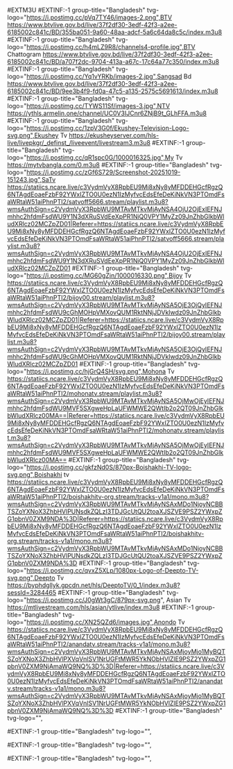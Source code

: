 #EXTM3U
#EXTINF:-1 group-title="Bangladesh" tvg-logo="https://i.postimg.cc/pVq7TY46/images-2.png",BTV
https://www.btvlive.gov.bd/live/37f2df30-3edf-42f3-a2ee-6185002c841c/BD/355ba051-9a60-48aa-adcf-5a6c64da8c5c/index.m3u8
#EXTINF:-1 group-title="Bangladesh" tvg-logo="https://i.postimg.cc/h4mLZ9R8/channels4-profile.jpg",BTV Chattogram
https://www.btvlive.gov.bd/live/37f2df30-3edf-42f3-a2ee-6185002c841c/BD/a707f2dc-9704-413a-a67c-17c64a77c350/index.m3u8
#EXTINF:-1 group-title="Bangladesh" tvg-logo="https://i.postimg.cc/Yq1vYRKb/images-2.jpg",Sangsad Bd
https://www.btvlive.gov.bd/live/37f2df30-3edf-42f3-a2ee-6185002c841c/BD/9ee3b4f9-fd0a-47c5-a135-2575c5691613/index.m3u8
#EXTINF:-1 group-title="Bangladesh" tvg-logo="https://i.postimg.cc/TYWS11Sf/images-3.jpg",NTV
https://ythls.armelin.one/channel/UC0V3IJCnr6ZNjB9t_GLhFFA.m3u8
#EXTINF:-1 group-title="Bangladesh" tvg-logo="https://i.postimg.cc/1zpV3G0f/Ekushey-Television-Logo-svg.png",Ekushey Tv
https://ekusheyserver.com/hls-live/livepkgr/_definst_/liveevent/livestream3.m3u8
#EXTINF:-1 group-title="Bangladesh" tvg-logo="https://i.postimg.cc/qR1spc0G/1000016325.jpg",My Tv
https://mytvbangla.com/0.m3u8
#EXTINF:-1 group-title="Bangladesh" tvg-logo="https://i.postimg.cc/zGf6S729/Screenshot-20251019-151243.jpg",SaTv
https://statiics.ncare.live/c3VydmVyX8RpbEU9Mi8xNy8yMFDDEHGcfRgzQ6NTAgdEoaeFzbF92YWxIZTO0U0ezN1IzMyfvcEdsEfeDeKiNkVN3PTOmdFsaWRtaW51aiPhnPTI2/satvoff5666.stream/playlist.m3u8?wmsAuthSign=c2VydmVyX3RpbWU9MTAvMTkvMjAyNSA4OjU2OjExIEFNJmhhc2hfdmFsdWU9Y1N3dXRuSVdEeXpPR1NiQ0VPY1MyZz09JnZhbGlkbWludXRlcz02MCZpZD01|Referer=https://statiics.ncare.live/c3VydmVyX8RpbEU9Mi8xNy8yMFDDEHGcfRgzQ6NTAgdEoaeFzbF92YWxIZTO0U0ezN1IzMyfvcEdsEfeDeKiNkVN3PTOmdFsaWRtaW51aiPhnPTI2/satvoff5666.stream/playlist.m3u8?wmsAuthSign=c2VydmVyX3RpbWU9MTAvMTkvMjAyNSA4OjU2OjExIEFNJmhhc2hfdmFsdWU9Y1N3dXRuSVdEeXpPR1NiQ0VPY1MyZz09JnZhbGlkbWludXRlcz02MCZpZD01
#EXTINF:-1 group-title="Bangladesh" tvg-logo="https://i.postimg.cc/MG60gZjn/1000016330.png",Bijoy Tv
https://statiics.ncare.live/c3VydmVyX8RpbEU9Mi8xNy8yMFDDEHGcfRgzQ6NTAgdEoaeFzbF92YWxIZTO0U0ezN1IzMyfvcEdsEfeDeKiNkVN3PTOmdFsaWRtaW51aiPhnPTI2/bijoy00.stream/playlist.m3u8?wmsAuthSign=c2VydmVyX3RpbWU9MTAvMTkvMjAyNSA5OjE3OjQyIEFNJmhhc2hfdmFsdWU9cGhMOHpVMXovQUM1RktNNjJDVkIwdz09JnZhbGlkbWludXRlcz02MCZpZD01|Referer=https://statiics.ncare.live/c3VydmVyX8RpbEU9Mi8xNy8yMFDDEHGcfRgzQ6NTAgdEoaeFzbF92YWxIZTO0U0ezN1IzMyfvcEdsEfeDeKiNkVN3PTOmdFsaWRtaW51aiPhnPTI2/bijoy00.stream/playlist.m3u8?wmsAuthSign=c2VydmVyX3RpbWU9MTAvMTkvMjAyNSA5OjE3OjQyIEFNJmhhc2hfdmFsdWU9cGhMOHpVMXovQUM1RktNNjJDVkIwdz09JnZhbGlkbWludXRlcz02MCZpZD01
#EXTINF:-1 group-title="Bangladesh" tvg-logo="https://i.postimg.cc/hjGrQ4SH/svg.png",Mohona Tv
https://statiics.ncare.live/c3VydmVyX8RpbEU9Mi8xNy8yMFDDEHGcfRgzQ6NTAgdEoaeFzbF92YWxIZTO0U0ezN1IzMyfvcEdsEfeDeKiNkVN3PTOmdFsaWRtaW51aiPhnPTI2/mohonatv.stream/playlist.m3u8?wmsAuthSign=c2VydmVyX3RpbWU9MTAvMTkvMjAyNSA5OjMwOjEyIEFNJmhhc2hfdmFsdWU9MVF5SXgweHpLaUFWMWE2QWtIb2o2QT09JnZhbGlkbWludXRlcz00MA==|Referer=https://statiics.ncare.live/c3VydmVyX8RpbEU9Mi8xNy8yMFDDEHGcfRgzQ6NTAgdEoaeFzbF92YWxIZTO0U0ezN1IzMyfvcEdsEfeDeKiNkVN3PTOmdFsaWRtaW51aiPhnPTI2/mohonatv.stream/playlist.m3u8?wmsAuthSign=c2VydmVyX3RpbWU9MTAvMTkvMjAyNSA5OjMwOjEyIEFNJmhhc2hfdmFsdWU9MVF5SXgweHpLaUFWMWE2QWtIb2o2QT09JnZhbGlkbWludXRlcz00MA==
#EXTINF:-1 group-title="Bangladesh" tvg-logo="https://i.postimg.cc/gkfzNd0S/870px-Boishakhi-TV-logo-svg.png",Boishakhi tv
https://statiics.ncare.live/c3VydmVyX8RpbEU9Mi8xNy8yMFDDEHGcfRgzQ6NTAgdEoaeFzbF92YWxIZTO0U0ezN1IzMyfvcEdsEfeDeKiNkVN3PTOmdFsaWRtaW51aiPhnPTI2/boishakhitv-org.stream/tracks-v1a1/mono.m3u8?wmsAuthSign=c2VydmVyX3RpbWU9MTAvMTkvMjAyNSAxMDo1NjoyNCBBTSZoYXNoX3ZhbHVlPUNsdkZQLzI3TDJGcUtQU2toaXJSZVE9PSZ2YWxpZG1pbnV0ZXM9NDA%3D|Referer=https://statiics.ncare.live/c3VydmVyX8RpbEU9Mi8xNy8yMFDDEHGcfRgzQ6NTAgdEoaeFzbF92YWxIZTO0U0ezN1IzMyfvcEdsEfeDeKiNkVN3PTOmdFsaWRtaW51aiPhnPTI2/boishakhitv-org.stream/tracks-v1a1/mono.m3u8?wmsAuthSign=c2VydmVyX3RpbWU9MTAvMTkvMjAyNSAxMDo1NjoyNCBBTSZoYXNoX3ZhbHVlPUNsdkZQLzI3TDJGcUtQU2toaXJSZVE9PSZ2YWxpZG1pbnV0ZXM9NDA%3D
#EXTINF:-1 group-title="Bangladesh" tvg-logo="https://i.postimg.cc/qvxZ5XLp/1080px-Logo-of-Deepto-TV-svg.png",Deepto Tv
https://byphdgllyk.gpcdn.net/hls/DeeptoTV/0_1/index.m3u8?sessId=3284465
#EXTINF:-1 group-title="Bangladesh" tvg-logo="https://i.postimg.cc/J0gWt3gC/879px-svg.png", Asian Tv
https://mtlivestream.com/hls/asian/ytlive/index.m3u8
#EXTINF:-1 group-title="Bangladesh" tvg-logo="https://i.postimg.cc/XN25QZd6/images.jpg",Anondo Tv
https://statiics.ncare.live/c3VydmVyX8RpbEU9Mi8xNy8yMFDDEHGcfRgzQ6NTAgdEoaeFzbF92YWxIZTO0U0ezN1IzMyfvcEdsEfeDeKiNkVN3PTOmdFsaWRtaW51aiPhnPTI2/anandatv.stream/tracks-v1a1/mono.m3u8?wmsAuthSign=c2VydmVyX3RpbWU9MTAvMTkvMjAyNSAxMjoyMjo1MyBQTSZoYXNoX3ZhbHVlPXVqVnlSV1NrUGFtMWR5YkNObHVlZlE9PSZ2YWxpZG1pbnV0ZXM9NjAmaWQ9NQ%3D%3D|Referer=https://statiics.ncare.live/c3VydmVyX8RpbEU9Mi8xNy8yMFDDEHGcfRgzQ6NTAgdEoaeFzbF92YWxIZTO0U0ezN1IzMyfvcEdsEfeDeKiNkVN3PTOmdFsaWRtaW51aiPhnPTI2/anandatv.stream/tracks-v1a1/mono.m3u8?wmsAuthSign=c2VydmVyX3RpbWU9MTAvMTkvMjAyNSAxMjoyMjo1MyBQTSZoYXNoX3ZhbHVlPXVqVnlSV1NrUGFtMWR5YkNObHVlZlE9PSZ2YWxpZG1pbnV0ZXM9NjAmaWQ9NQ%3D%3D
#EXTINF:-1 group-title="Bangladesh" tvg-logo="",

#EXTINF:-1 group-title="Bangladesh" tvg-logo="",

#EXTINF:-1 group-title="Bangladesh" tvg-logo="",

#EXTINF:-1 group-title="Bangladesh" tvg-logo="",
